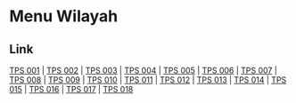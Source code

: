 # Menu Wilayah

## Link

[TPS 001](https://github.com/gigit-pemilu/pemilu-2024-31-dki-jakarta/tree/main/pilpres/hitung-suara/sub/31-dki-jakarta/sub/01-kep-seribu/sub/02-kepulauan-seribu-selatan-/sub/1002-pulau-tidung/sub/001-tps)
 | 
[TPS 002](https://github.com/gigit-pemilu/pemilu-2024-31-dki-jakarta/tree/main/pilpres/hitung-suara/sub/31-dki-jakarta/sub/01-kep-seribu/sub/02-kepulauan-seribu-selatan-/sub/1002-pulau-tidung/sub/002-tps)
 | 
[TPS 003](https://github.com/gigit-pemilu/pemilu-2024-31-dki-jakarta/tree/main/pilpres/hitung-suara/sub/31-dki-jakarta/sub/01-kep-seribu/sub/02-kepulauan-seribu-selatan-/sub/1002-pulau-tidung/sub/003-tps)
 | 
[TPS 004](https://github.com/gigit-pemilu/pemilu-2024-31-dki-jakarta/tree/main/pilpres/hitung-suara/sub/31-dki-jakarta/sub/01-kep-seribu/sub/02-kepulauan-seribu-selatan-/sub/1002-pulau-tidung/sub/004-tps)
 | 
[TPS 005](https://github.com/gigit-pemilu/pemilu-2024-31-dki-jakarta/tree/main/pilpres/hitung-suara/sub/31-dki-jakarta/sub/01-kep-seribu/sub/02-kepulauan-seribu-selatan-/sub/1002-pulau-tidung/sub/005-tps)
 | 
[TPS 006](https://github.com/gigit-pemilu/pemilu-2024-31-dki-jakarta/tree/main/pilpres/hitung-suara/sub/31-dki-jakarta/sub/01-kep-seribu/sub/02-kepulauan-seribu-selatan-/sub/1002-pulau-tidung/sub/006-tps)
 | 
[TPS 007](https://github.com/gigit-pemilu/pemilu-2024-31-dki-jakarta/tree/main/pilpres/hitung-suara/sub/31-dki-jakarta/sub/01-kep-seribu/sub/02-kepulauan-seribu-selatan-/sub/1002-pulau-tidung/sub/007-tps)
 | 
[TPS 008](https://github.com/gigit-pemilu/pemilu-2024-31-dki-jakarta/tree/main/pilpres/hitung-suara/sub/31-dki-jakarta/sub/01-kep-seribu/sub/02-kepulauan-seribu-selatan-/sub/1002-pulau-tidung/sub/008-tps)
 | 
[TPS 009](https://github.com/gigit-pemilu/pemilu-2024-31-dki-jakarta/tree/main/pilpres/hitung-suara/sub/31-dki-jakarta/sub/01-kep-seribu/sub/02-kepulauan-seribu-selatan-/sub/1002-pulau-tidung/sub/009-tps)
 | 
[TPS 010](https://github.com/gigit-pemilu/pemilu-2024-31-dki-jakarta/tree/main/pilpres/hitung-suara/sub/31-dki-jakarta/sub/01-kep-seribu/sub/02-kepulauan-seribu-selatan-/sub/1002-pulau-tidung/sub/010-tps)
 | 
[TPS 011](https://github.com/gigit-pemilu/pemilu-2024-31-dki-jakarta/tree/main/pilpres/hitung-suara/sub/31-dki-jakarta/sub/01-kep-seribu/sub/02-kepulauan-seribu-selatan-/sub/1002-pulau-tidung/sub/011-tps)
 | 
[TPS 012](https://github.com/gigit-pemilu/pemilu-2024-31-dki-jakarta/tree/main/pilpres/hitung-suara/sub/31-dki-jakarta/sub/01-kep-seribu/sub/02-kepulauan-seribu-selatan-/sub/1002-pulau-tidung/sub/012-tps)
 | 
[TPS 013](https://github.com/gigit-pemilu/pemilu-2024-31-dki-jakarta/tree/main/pilpres/hitung-suara/sub/31-dki-jakarta/sub/01-kep-seribu/sub/02-kepulauan-seribu-selatan-/sub/1002-pulau-tidung/sub/013-tps)
 | 
[TPS 014](https://github.com/gigit-pemilu/pemilu-2024-31-dki-jakarta/tree/main/pilpres/hitung-suara/sub/31-dki-jakarta/sub/01-kep-seribu/sub/02-kepulauan-seribu-selatan-/sub/1002-pulau-tidung/sub/014-tps)
 | 
[TPS 015](https://github.com/gigit-pemilu/pemilu-2024-31-dki-jakarta/tree/main/pilpres/hitung-suara/sub/31-dki-jakarta/sub/01-kep-seribu/sub/02-kepulauan-seribu-selatan-/sub/1002-pulau-tidung/sub/015-tps)
 | 
[TPS 016](https://github.com/gigit-pemilu/pemilu-2024-31-dki-jakarta/tree/main/pilpres/hitung-suara/sub/31-dki-jakarta/sub/01-kep-seribu/sub/02-kepulauan-seribu-selatan-/sub/1002-pulau-tidung/sub/016-tps)
 | 
[TPS 017](https://github.com/gigit-pemilu/pemilu-2024-31-dki-jakarta/tree/main/pilpres/hitung-suara/sub/31-dki-jakarta/sub/01-kep-seribu/sub/02-kepulauan-seribu-selatan-/sub/1002-pulau-tidung/sub/017-tps)
 | 
[TPS 018](https://github.com/gigit-pemilu/pemilu-2024-31-dki-jakarta/tree/main/pilpres/hitung-suara/sub/31-dki-jakarta/sub/01-kep-seribu/sub/02-kepulauan-seribu-selatan-/sub/1002-pulau-tidung/sub/018-tps)

